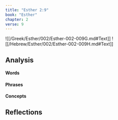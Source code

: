```yaml
---
title: "Esther 2:9"
book: "Esther"
chapter: 2
verse: 9
---
```

![[/Greek/Esther/002/Esther-002-009G.md#Text]]
![[/Hebrew/Esther/002/Esther-002-009H.md#Text]]

## Analysis

#### Words

#### Phrases

#### Concepts

## Reflections
